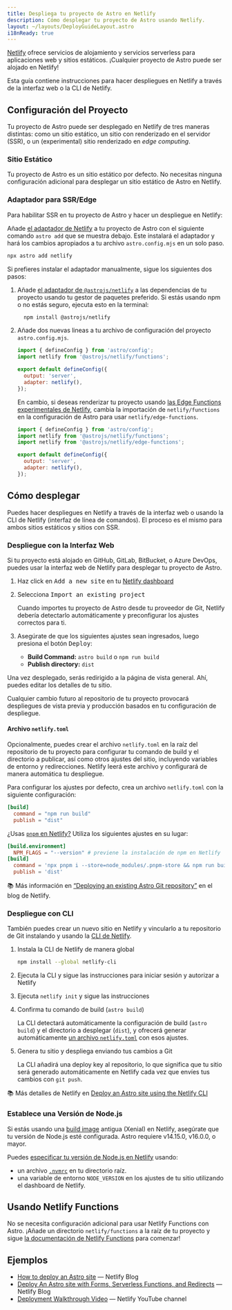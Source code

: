 ```yaml
---
title: Despliega tu proyecto de Astro en Netlify
description: Cómo desplegar tu proyecto de Astro usando Netlify.
layout: ~/layouts/DeployGuideLayout.astro
i18nReady: true
---
```

[Netlify](https://netlify.com) ofrece servicios de alojamiento y servicios serverless para aplicaciones web y sitios estáticos. ¡Cualquier proyecto de Astro puede ser alojado en Netlify! 

Esta guía contiene instrucciones para hacer despliegues en Netlify a través de la interfaz web o la CLI de Netlify.

## Configuración del Proyecto

Tu proyecto de Astro puede ser desplegado en Netlify de tres maneras distintas: como un sitio estático, un sitio con renderizado en el servidor (SSR), o un (experimental) sitio renderizado en _edge computing_.

### Sitio Estático

Tu proyecto de Astro es un sitio estático por defecto. No necesitas ninguna configuración adicional para desplegar un sitio estático de Astro en Netlify. 

### Adaptador para SSR/Edge

Para habilitar SSR en tu proyecto de Astro y hacer un despliegue en Netlify:

Añade [el adaptador de Netlify](/es/guides/integrations-guide/netlify/) a tu proyecto de Astro con el siguiente comando `astro add` que se muestra debajo. Este instalará el adaptador y hará los cambios apropiados a tu archivo `astro.config.mjs` en un solo paso.

```bash
npx astro add netlify
```

Si prefieres instalar el adaptador manualmente, sigue los siguientes dos pasos:

1. Añade [el adaptador de `@astrojs/netlify`](https://github.com/withastro/astro/tree/main/packages/integrations/netlify) a las dependencias de tu proyecto usando tu gestor de paquetes preferido. Si estás usando npm o no estás seguro, ejecuta esto en la terminal:

    ```bash
      npm install @astrojs/netlify
    ```

2. Añade dos nuevas lineas a tu archivo de configuración del proyecto `astro.config.mjs`.

    ```js title="astro.config.mjs" ins={2, 5-6}
    import { defineConfig } from 'astro/config';
    import netlify from '@astrojs/netlify/functions';

    export default defineConfig({
      output: 'server',
      adapter: netlify(),
    });
    ```

    En cambio, si deseas renderizar tu proyecto usando [las Edge Functions experimentales de Netlify](https://docs.netlify.com/netlify-labs/experimental-features/edge-functions/#app), cambia la importación de `netlify/functions` en la configuración de Astro para usar `netlify/edge-functions`.
      ```js title="astro.config.mjs" ins={3} del={2}
      import { defineConfig } from 'astro/config';
      import netlify from '@astrojs/netlify/functions';
      import netlify from '@astrojs/netlify/edge-functions';

      export default defineConfig({
        output: 'server',
        adapter: netlify(),
      });
      ```

## Cómo desplegar

Puedes hacer despliegues en Netlify a través de la interfaz web o usando la CLI de Netlify (interfaz de línea de comandos). El proceso es el mismo para ambos sitios estáticos y sitios con SSR.

### Despliegue con la Interfaz Web

Si tu proyecto está alojado en GitHub, GitLab, BitBucket, o Azure DevOps, puedes usar la interfaz web de Netlify para desplegar tu proyecto de Astro.

1. Haz click en <kbd>Add a new site</kbd> en tu [Netlify dashboard](https://app.netlify.com/)

2. Selecciona <kbd>Import an existing project</kbd>

    Cuando importes tu proyecto de Astro desde tu proveedor de Git, Netlify debería detectarlo automáticamente y preconfigurar los ajustes correctos para ti.

3. Asegúrate de que los siguientes ajustes sean ingresados, luego presiona el botón <kbd>Deploy</kbd>:

    - **Build Command:** `astro build` o `npm run build`
    - **Publish directory:** `dist`

 Una vez desplegado, serás redirigido a la página de vista general. Ahí, puedes editar los detalles de tu sitio.

Cualquier cambio futuro al repositorio de tu proyecto provocará despliegues de vista previa y producción basados en tu configuración de despliegue.

#### Archivo `netlify.toml`

Opcionalmente, puedes crear el archivo `netlify.toml` en la raíz del repositorio de tu proyecto para configurar tu comando de build y el directorio a publicar, así como otros ajustes del sitio, incluyendo variables de entorno y redirecciones. Netlify leerá este archivo y configurará de manera automática tu despliegue.

Para configurar los ajustes por defecto, crea un archivo `netlify.toml` con la siguiente configuración:

```toml
[build]
  command = "npm run build"
  publish = "dist"
```

¿Usas [`pnpm` en Netlify?](https://answers.netlify.com/t/using-pnpm-and-pnpm-workspaces/2759) Utiliza los siguientes ajustes en su lugar:

```toml
[build.environment]
  NPM_FLAGS = "--version" # previene la instalación de npm en Netlify
[build]
  command = 'npx pnpm i --store=node_modules/.pnpm-store && npm run build'
  publish = 'dist'
```

📚 Más información en [“Deploying an existing Astro Git repository”](https://www.netlify.com/blog/how-to-deploy-astro/#deploy-an-existing-git-repository-to-netlify) en el blog de Netlify.


### Despliegue con CLI

También puedes crear un nuevo sitio en Netlify y vincularlo a tu repositorio de Git instalando y usando la [CLI de Netlify](https://cli.netlify.com/).


1. Instala la CLI de Netlify de manera global

    ```bash
    npm install --global netlify-cli
    ```

2. Ejecuta la CLI y sigue las instrucciones para iniciar sesión y autorizar a Netlify
3. Ejecuta `netlify init` y sigue las instrucciones
4. Confirma tu comando de build (`astro build`)

    La CLI detectará automáticamente la configuración de build (`astro build`) y el directorio a desplegar (`dist`), y ofrecerá generar automáticamente [un archivo `netlify.toml`](#archivo-netlifytoml) con esos ajustes. 

5. Genera tu sitio y despliega enviando tus cambios a Git

    La CLI añadirá una deploy key al repositorio, lo que significa que tu sitio será generado automáticamente en Netlify cada vez que envíes tus cambios con `git push`.

📚 Más detalles de Netlify en [Deploy an Astro site using the Netlify CLI](https://www.netlify.com/blog/how-to-deploy-astro/#link-your-astro-project-and-deploy-using-the-netlify-cli)

### Establece una Versión de Node.js

Si estás usando una [build image](https://docs.netlify.com/configure-builds/get-started/#build-image-selection) antigua (Xenial) en Netlify, asegúrate que tu versión de Node.js esté configurada. Astro requiere v14.15.0, v16.0.0, o mayor.

Puedes [especificar tu versión de Node.js en Netlify](https://docs.netlify.com/configure-builds/manage-dependencies/#node-js-and-javascript) usando:
- un archivo [`.nvmrc`](https://github.com/nvm-sh/nvm#nvmrc) en tu directorio raíz.
- una variable de entorno `NODE_VERSION` en los ajustes de tu sitio utilizando el dashboard de Netlify.

## Usando Netlify Functions

No se necesita configuración adicional para usar Netlify Functions con Astro. ¡Añade un directorio `netlify/functions` a la raíz de tu proyecto y sigue [la documentación de Netlify Functions](https://docs.netlify.com/functions/overview/) para comenzar!

## Ejemplos

- [How to deploy an Astro site](https://www.netlify.com/blog/how-to-deploy-astro/) — Netlify Blog
- [Deploy An Astro site with Forms, Serverless Functions, and Redirects](https://www.netlify.com/blog/deploy-an-astro-site-with-forms-serverless-functions-and-redirects/) — Netlify Blog
- [Deployment Walkthrough Video](https://youtu.be/GrSLYq6ZTes) — Netlify YouTube channel

<!-- 
#### OLD NETLIFY CONTENT FOR REFERENCE

## Server-Side Rendering (SSR) Deployment

With Netlify you can deploy from git, their web UI, or from the cli. Here we'll use the [Netlify CLI](https://docs.netlify.com/cli/get-started/) to deploy.

First build your site as normal:

```bash
npm run build
```

This creates `netlify/functions/` which contains your SSR code. Deploying your site will deploy this function which contains all of your Astro pages ready to be rendered.

```bash
netlify deploy
```

After the deploy is complete it should provide you a preview URL to see your site.

📚 Read more about [SSR in Astro](/en/guides/server-side-rendering/).


## Netlify

You can configure your deployment in two ways, via the [Netlify website UI](#netlify-website-ui) or with a local project `netlify.toml` file.

-->
